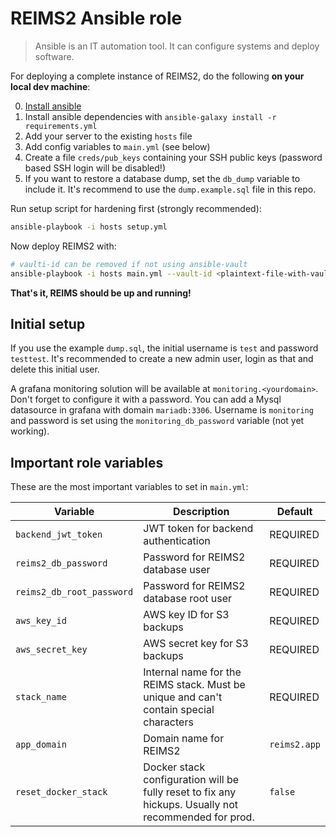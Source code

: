 # REIMS2 Ansible role

> Ansible is an IT automation tool. It can configure systems and deploy software.

For deploying a complete instance of REIMS2, do the following **on your local dev machine**:

0. [Install ansible](https://docs.ansible.com/ansible/latest/installation_guide/intro_installation.html)
1. Install ansible dependencies with `ansible-galaxy install -r requirements.yml`
2. Add your server to the existing `hosts` file
3. Add config variables to `main.yml` (see below)
4. Create a file `creds/pub_keys` containing your SSH public keys (password based SSH login will be disabled!)
5. If you want to restore a database dump, set the `db_dump` variable to include it. It's recommend to use the `dump.example.sql` file in this repo.

Run setup script for hardening first (strongly recommended):

```bash
ansible-playbook -i hosts setup.yml
```

Now deploy REIMS2 with:

```bash
# vaulti-id can be removed if not using ansible-vault
ansible-playbook -i hosts main.yml --vault-id <plaintext-file-with-vault-password>
```

**That's it, REIMS should be up and running!**

## Initial setup

If you use the example `dump.sql`, the initial username is `test` and password `testtest`. It's recommended to create a new admin user, login as that and delete this initial user.

A grafana monitoring solution will be available at `monitoring.<yourdomain>`. Don't forget to configure it with a password. You can add a Mysql datasource in grafana with domain `mariadb:3306`. Username is `monitoring` and password is set using the `monitoring_db_password` variable (not yet working).

## Important role variables

These are the most important variables to set in `main.yml`:

| Variable                  | Description                                                                                          | Default      |
| ------------------------- | ---------------------------------------------------------------------------------------------------- | ------------ |
| `backend_jwt_token`       | JWT token for backend authentication                                                                 | REQUIRED     |
| `reims2_db_password`      | Password for REIMS2 database user                                                                    | REQUIRED     |
| `reims2_db_root_password` | Password for REIMS2 database root user                                                               | REQUIRED     |
| `aws_key_id`              | AWS key ID for S3 backups                                                                            | REQUIRED     |
| `aws_secret_key`          | AWS secret key for S3 backups                                                                        | REQUIRED     |
| `stack_name`              | Internal name for the REIMS stack. Must be unique and can't contain special characters               | REQUIRED     |
| `app_domain`              | Domain name for REIMS2                                                                               | `reims2.app` |
| `reset_docker_stack`      | Docker stack configuration will be fully reset to fix any hickups. Usually not recommended for prod. | `false`      |
